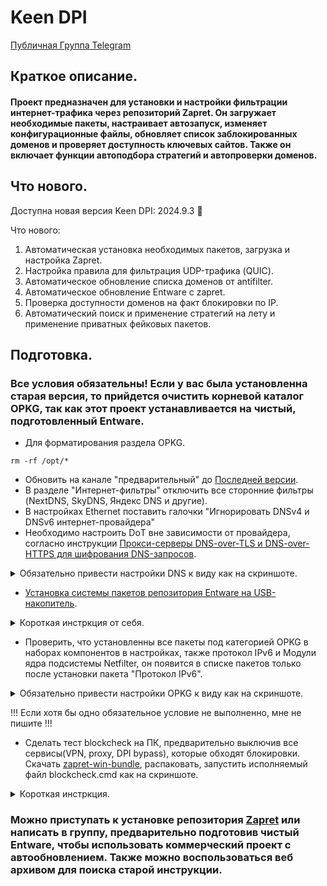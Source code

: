 # Keen DPI

[Публичная Группа Telegram](https://t.me/keenetic_boost)

## Краткое описание.
#### Проект предназначен для установки и настройки фильтрации интернет-трафика через репозиторий Zapret. Он загружает необходимые пакеты, настраивает автозапуск, изменяет конфигурационные файлы, обновляет список заблокированных доменов и проверяет доступность ключевых сайтов. Также он включает функции автоподбора стратегий и автопроверки доменов.

## Что нового.
Доступна новая версия Keen DPI: 2024.9.3 🎉 

Что нового: 
1. Автоматическая установка необходимых пакетов, загрузка и настройка Zapret. 
2. Настройка правила для фильтрация UDP-трафика (QUIC). 
3. Автоматическое обновление списка доменов от antifilter. 
4. Автоматическое обновление Entware с zapret. 
5. Проверка доступности доменов на факт блокировки по IP. 
6. Автоматический поиск и применение стратегий на лету и применение приватных фейковых пакетов.

## Подготовка.
###  Все условия обязательны! Если у вас была установленна старая версия, то прийдется очистить корневой каталог OPKG, так как этот проект устанавливается на чистый, подготовленный Entware.
- Для форматирования раздела OPKG.
```shell
rm -rf /opt/*
```

- Обновить на канале "предварительный" до [Последней версии](https://docs.keenetic.com/eaeu/ultra/kn-1811/ru/24723-latest-development-release.html).
- В разделе "Интернет-фильтры" отключить все сторонние фильтры (NextDNS, SkyDNS, Яндекс DNS и другие).
- В настройках Ethernet поставить галочки "Игнорировать DNSv4 и DNSv6 интернет-провайдера"
- Необходимо настроить DоT вне зависимости от провайдера, согласно инструкции [Прокси-серверы DNS-over-TLS и DNS-over-HTTPS для шифрования DNS-запросов](https://help.keenetic.com/hc/ru/articles/360007687159).
<details>
    <summary>Обязательно привести настройки DNS к виду как на скриншоте.</summary>

- DoT1:
  ```
  ams01.dnscry.pt
  ```
- DoT2:
  ```
  77.88.8.8
  ```
  ```
  common.dot.dns.yandex.net
  ```
  - Еще один эффективный вариант - использовать ресолвер от yandex 77.88.8.88 на нестандартном порту 1253. Многие провайдеры не анализируют обращения к DNS на нестандартных портах.

![image](https://github.com/user-attachments/assets/4ab290e8-9dcd-4143-a3f2-584fd0a21530)

</details>

- [Установка системы пакетов репозитория Entware на USB-накопитель](https://help.keenetic.com/hc/ru/articles/360021214160).

<details>
    <summary>Короткая инстркция от себя.</summary>
    
1. Подключить флэш накопитель к ПК и подготовить его разделы. Для работы менеджера пакетов OPKG диск должен быть отформатирован в файловой системе EXT, желательно этой программой DiskGenius(архив можно взять в ТГ). В программе выберите флэшку, удалите все разделы, создайте новый как на скриншоте ниже и примените, нажам Save All  в верхнем левом углу.

![Снимок экрана 2024-09-10 174029](https://github.com/user-attachments/assets/0bd134b7-f5c9-4d1f-a22d-f41430c1f655)

![Снимок экрана 2024-09-10 174047](https://github.com/user-attachments/assets/fe08613c-b0fb-41b1-913c-1fd386dee543)

2. В компонентах операционной системы, спуститься в самый низ до раздела Пакеты OPKG и поставить везде галочки как на скриншоте ниже, применить и перезагрузиться.

![Снимок экрана 2024-09-30 132953](https://github.com/user-attachments/assets/4b813281-2b29-4e25-9945-54ae87331dd4)

3. Теперь нужно установить репозиторий системы пакетов Entware.

- Для моделей 4G (KN-1212), Omni (KN-1410), Extra (KN-1710/1711/1713), Giga (KN-1010/1011), Ultra (KN-1810), Viva (KN-1910/1912), Giant (KN-2610), Hero 4G (KN-2310), Hopper (KN-3810) и Zyxel Keenetic II / III, Extra, Extra II, Giga II / III, Omni, Omni II, Viva, Ultra, Ultra II используйте для установки архив mipsel — [mipsel-installer.tar.gz](https://bin.entware.net/mipselsf-k3.4/installer/mipsel-installer.tar.gz).

- Для моделей Ultra SE (KN-2510), Giga SE (KN-2410), DSL (KN-2010), Duo (KN-2110), Ultra SE (KN-2510), Hopper DSL (KN-3610) и Zyxel Keenetic DSL, LTE, VOX используйте для установки архив mips — [mips-installer.tar.gz](https://bin.entware.net/mipssf-k3.4/installer/mips-installer.tar.gz).

- Для моделей Peak (KN-2710), Ultra (KN-1811), Hopper SE (KN-3812) используйте архив aarch64 — [aarch64-installer.tar.gz](https://bin.entware.net/aarch64-k3.10/installer/aarch64-installer.tar.gz).

4. Например скачали [mipsel-installer.tar.gz](https://bin.entware.net/mipselsf-k3.4/installer/mipsel-installer.tar.gz).

- Подключите уже подготовленный накопитель c файловой системой EXT4 к USB-порту роутера. Диск должен отобразиться на странице "Приложения" в разделе "Диски и принтеры".

![Снимок экрана 2024-09-10 174748](https://github.com/user-attachments/assets/56349a82-95f8-46a2-b85a-26f5d2929180)

- Нажмите на флэшку и в корневом каталоге OPKG создайте директорию install, куда положите файл, например [mipsel-installer.tar.gz](https://bin.entware.net/mipselsf-k3.4/installer/mipsel-installer.tar.gz) ниже скринщот как должно быть.

![Снимок экрана 2024-09-10 175124](https://github.com/user-attachments/assets/f508739a-59fd-42be-872a-39733af57cc3)

5. Перейдите на страницу OPKG для выбора накопителя и нажмите применить. Идем в раздел диагностика, открываем журнал, дожидаемся сообщений installer: [5/5] Установка системы пакетов "Entware" завершена! Не забудьте сменить пароль и номер порта! И System configuration save.

![Снимок экрана 2024-09-10 175304](https://github.com/user-attachments/assets/5c451982-a36c-4a3d-aacb-497e8898caa4)

6. Скачайте [Putty](https://the.earth.li/~sgtatham/putty/latest/w64/putty.exe) для работы с протоколами SSH и Telnet. Запустите и выберите тип подключения SSH, впишите IP-адрес роутера в домашнем сегменте Home (по умолчанию 192.168.1.1), укажите 22-й порт или 222-й порт, если не подключается и нажмите кнопку Open. Если заходили под admin, то вводим exe sh.

![Снимок экрана 2024-09-10 175953](https://github.com/user-attachments/assets/066ae86b-237d-4e29-aae8-fd8ef6236b74)

7. Если видите это, то подготовка завершена.

![Снимок экрана 2024-09-10 180159](https://github.com/user-attachments/assets/21c9e155-25cf-41e6-8699-163afc839733)

</details>

- Проверить, что установленны все пакеты под категорией OPKG в наборах компонентов в настройках, также протокол IPv6 и Модули ядра подсистемы Netfilter, он появится в списке пакетов только после установки пакета "Протокол IPv6".

<details>
    <summary>Обязательно привести настройки OPKG к виду как на скриншоте.</summary>

![image](https://github.com/user-attachments/assets/9ee6d4c2-3311-483f-a930-6158c5f5ae82)

  - Проверить наличие галочки Протокол IPV6

![image](https://github.com/user-attachments/assets/bd52fd5c-0d96-40f3-93cf-2af89fdd9358)

</details>

!!! Если хотя бы одно обязательное условие не выполненно, мне не пишите !!!

- Сделать тест blockcheck на ПК, предварительно выключив все сервисы(VPN, proxy, DPI bypass), которые обходят блокировки. Скачать [zapret-win-bundle](https://github.com/bol-van/zapret-win-bundle/archive/refs/heads/master.zip), распаковать, запустить исполняемый файл blockcheck.cmd как на скриншоте.

<details>
    <summary>Короткая инстркция.</summary>

1. Запустить:

![Снимок экрана 2024-09-10 180749](https://github.com/user-attachments/assets/93f9438d-1bf4-400e-bab3-17fc652ef304)

2. Вставить:

Сначала отдельно прогоняем для YouTube:
```bash
rr1---sn-ntq7ynle.googlevideo.com rr2---sn-q4flrnel.googlevideo.com rr3---sn-n8v7kn7k.googlevideo.com rr4---sn-jvhnu5g-n8ve7.googlevideo.com rr5---sn-jvhnu5g-n8v6.googlevideo.com rr6---sn-jvhnu5g-gv8e.googlevideo.com
```
Затем для всего стального, если потребуется:
```bash
rutor.info rutracker.org instagram.com static.cdninstagram.com scontent-hel3-1.cdninstagram.com facebook.com static.xx.fbcdn.net scontent-hel3-1.xx.fbcdn.net x.com api.x.com
```
Или все вместе, но это займет очень много времени, более 4 часов, лучше ставить на ночь:
```bash
rr1---sn-ntq7ynle.googlevideo.com rr2---sn-q4flrnel.googlevideo.com rr3---sn-n8v7kn7k.googlevideo.com rr4---sn-jvhnu5g-n8ve7.googlevideo.com rr5---sn-jvhnu5g-n8v6.googlevideo.com rr6---sn-jvhnu5g-gv8e.googlevideo.com rutor.info rutracker.org instagram.com static.cdninstagram.com scontent-hel3-1.cdninstagram.com facebook.com static.xx.fbcdn.net scontent-hel3-1.xx.fbcdn.net x.com api.x.com
```

3. Отвечать в такой последовательности: у у у у затем клавишу "enter" до тех пор пока не начнется тестирование и ждем, тест около 3 часов может длиться. Итог Summary скинуть в группу.

</details>

### Можно приступать к установке репозитория [Zapret](https://github.com/bol-van/zapret) или написать в группу, предварительно подготовив чистый Entware, чтобы использовать  коммерческий проект с автообновлением. Также можно воспользоваться веб архивом для поиска старой инструкции.
